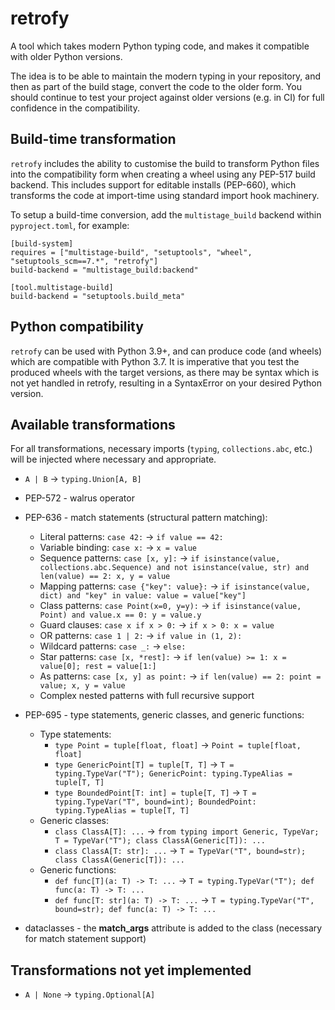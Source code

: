 # retrofy

A tool which takes modern Python typing code, and makes it
compatible with older Python versions.

The idea is to be able to maintain the modern typing in your
repository, and then as part of the build stage, convert the
code to the older form. You should continue to test your project against older
versions (e.g. in CI) for full confidence in the compatibility.

## Build-time transformation

`retrofy` includes the ability to customise the build to
transform Python files into the compatibility form when creating a wheel
using any PEP-517 build backend. This includes support for editable installs
(PEP-660), which transforms the code at import-time using standard import hook
machinery.

To setup a build-time conversion, add the `multistage_build` backend within
`pyproject.toml`, for example:

```
[build-system]
requires = ["multistage-build", "setuptools", "wheel", "setuptools_scm==7.*", "retrofy"]
build-backend = "multistage_build:backend"

[tool.multistage-build]
build-backend = "setuptools.build_meta"
```

## Python compatibility

`retrofy` can be used with Python 3.9+, and can produce code (and wheels) which are
compatible with Python 3.7.
It is imperative that you test the produced wheels with the target versions, as there
may be syntax which is not yet handled in retrofy, resulting in a SyntaxError on your
desired Python version.


## Available transformations

For all transformations, necessary imports (`typing`, `collections.abc`, etc.) will be injected where necessary
and appropriate.

* `A | B` -> `typing.Union[A, B]`

* PEP-572 - walrus operator

* PEP-636 - match statements (structural pattern matching):
  * Literal patterns: `case 42:` -> `if value == 42:`
  * Variable binding: `case x:` -> `x = value`
  * Sequence patterns: `case [x, y]:` -> `if isinstance(value, collections.abc.Sequence) and not isinstance(value, str) and len(value) == 2: x, y = value`
  * Mapping patterns: `case {"key": value}:` -> `if isinstance(value, dict) and "key" in value: value = value["key"]`
  * Class patterns: `case Point(x=0, y=y):` -> `if isinstance(value, Point) and value.x == 0: y = value.y`
  * Guard clauses: `case x if x > 0:` -> `if x > 0: x = value`
  * OR patterns: `case 1 | 2:` -> `if value in (1, 2):`
  * Wildcard patterns: `case _:` -> `else:`
  * Star patterns: `case [x, *rest]:` -> `if len(value) >= 1: x = value[0]; rest = value[1:]`
  * As patterns: `case [x, y] as point:` -> `if len(value) == 2: point = value; x, y = value`
  * Complex nested patterns with full recursive support

* PEP-695 - type statements, generic classes, and generic functions:
  * Type statements:
    * `type Point = tuple[float, float]` -> `Point = tuple[float, float]`
    * `type GenericPoint[T] = tuple[T, T]` -> `T = typing.TypeVar("T"); GenericPoint: typing.TypeAlias = tuple[T, T]`
    * `type BoundedPoint[T: int] = tuple[T, T]` -> `T = typing.TypeVar("T", bound=int); BoundedPoint: typing.TypeAlias = tuple[T, T]`
  * Generic classes:
    * `class ClassA[T]: ...` -> `from typing import Generic, TypeVar; T = TypeVar("T"); class ClassA(Generic[T]): ...`
    * `class ClassA[T: str]: ...` -> `T = TypeVar("T", bound=str); class ClassA(Generic[T]): ...`
  * Generic functions:
    * `def func[T](a: T) -> T: ...` -> `T = typing.TypeVar("T"); def func(a: T) -> T: ...`
    * `def func[T: str](a: T) -> T: ...` -> `T = typing.TypeVar("T", bound=str); def func(a: T) -> T: ...`

* dataclasses - the __match_args__ attribute is added to the class (necessary for match statement support)

## Transformations not yet implemented

* `A | None` -> `typing.Optional[A]`
